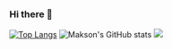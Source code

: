 ### Hi there 👋

<!--
**maksonss4/maksonss4** is a ✨ _special_ ✨ repository because its `README.md` (this file) appears on your GitHub profile.

Here are some ideas to get you started:

- 🔭 I’m currently working on ...
- 🌱 I’m currently learning ...
- 👯 I’m looking to collaborate on ...
- 🤔 I’m looking for help with ...
- 💬 Ask me about ...
- 📫 How to reach me: ...
- 😄 Pronouns: ...
- ⚡ Fun fact: ...
-->
[![Top Langs](https://github-readme-stats.vercel.app/api/top-langs/?username=maksonss4&layout=compact)](https://github.com/anuraghazra/github-readme-stats)
![Makson's GitHub stats](https://github-readme-stats.vercel.app/api?username=maksonss4&show_icons=true&theme=radical)
<img src="https://github-readme-stats.vercel.app/api?username=maksonss4&show_icons=true&theme=radical" />

